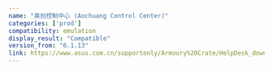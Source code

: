 ```yaml
---
name: "奥创控制中心 (Aochuang Control Center)"
categories: ['prod']
compatibility: emulation
display_result: "Compatible"
version_from: "6.1.13"
link: https://www.asus.com.cn/supportonly/Armoury%20Crate/HelpDesk_download/
---
```

